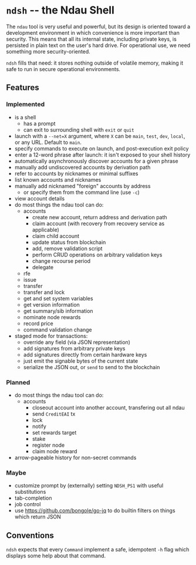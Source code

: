# `ndsh` -- the Ndau Shell

The `ndau` tool is very useful and powerful, but its design is oriented toward
a development environment in which convenience is more important than security.
This means that all its internal state, including private keys, is persisted
in plain text on the user's hard drive. For operational use, we need something
more security-oriented.

`ndsh` fills that need: it stores nothing outside of volatile memory, making it
safe to run in secure operational environments.

## Features

### Implemented

- is a shell
    - has a prompt
    - can exit to surrounding shell with `exit` or `quit`
- launch with a `--net=X` argument, where `X` can be `main`, `test`, `dev`, `local`, or any URL. Default to `main`.
- specify commands to execute on launch, and post-execution exit policy
- enter a 12-word phrase after launch: it isn't exposed to your shell history
- automatically asynchronously discover accounts for a given phrase
- manually add undiscovered accounts by derivation path
- refer to accounts by nicknames or minimal suffixes
- list known accounts and nicknames
- manually add nicknamed "foreign" accounts by address
    - or specify them from the command line (use `-c`)
- view account details
- do most things the ndau tool can do:
    - accounts
        - create new account, return address and derivation path
        - claim account (with recovery from recovery service as applicable)
        - claim child account
        - update status from blockchain
        - add, remove validation script
        - perform CRUD operations on arbitrary validation keys
        - change recourse period
        - delegate
    - rfe
    - issue
    - transfer
    - transfer and lock
    - get and set system variables
    - get version information
    - get summary/sib information
    - nominate node rewards
    - record price
    - command validation change
- staged mode for transactions:
    - override any field (via JSON representation)
    - add signatures from arbitrary private keys
    - add signatures directly from certain hardware keys
    - just emit the signable bytes of the current state
    - serialize the JSON out, or `send` to send to the blockchain

### Planned

- do most things the ndau tool can do:
    - accounts
        - closeout account into another account, transfering out all ndau
        - send `CreditEAI` tx
        - lock
        - notify
        - set rewards target
        - stake
        - register node
        - claim node reward
- arrow-pageable history for non-secret commands

### Maybe
- customize prompt by (externally) setting `NDSH_PS1` with useful substitutions
- tab-completion
- job control
- use https://github.com/bongole/go-jq to do builtin filters on things which return JSON

## Conventions

`ndsh` expects that every `Command` implement a safe, idempotent `-h` flag which
displays some help about that command.
